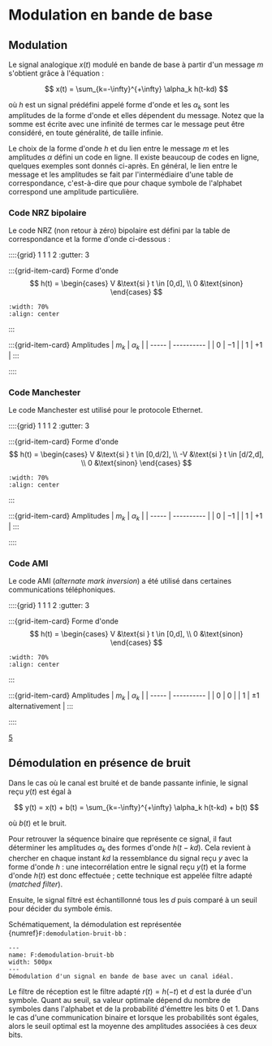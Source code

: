 # Modulation en bande de base


## Modulation

Le signal analogique $x(t)$ modulé en bande de base à partir d'un message $m$ s'obtient grâce à l'équation :

$$
x(t) = \sum_{k=-\infty}^{+\infty} \alpha_k h(t-kd)
$$

où $h$ est un signal prédéfini appelé forme d'onde et les $\alpha_k$ sont les amplitudes de la forme d'onde et elles dépendent du message.
Notez que la somme est écrite avec une infinité de termes car le message peut être considéré, en toute généralité, de taille infinie.

Le choix de la forme d'onde $h$ et du lien entre le message $m$ et les amplitudes $\alpha$ défini un code en ligne.
Il existe beaucoup de codes en ligne, quelques exemples sont donnés ci-après.
En général, le lien entre le message et les amplitudes se fait par l'intermédiaire d'une table de correspondance,
c'est-à-dire que pour chaque symbole de l'alphabet correspond une amplitude particulière.


### Code NRZ bipolaire

Le code NRZ (non retour à zéro) bipolaire est défini par la table de correspondance et la forme d'onde ci-dessous :


::::{grid} 1 1 1 2
:gutter: 3

:::{grid-item-card} Forme d'onde
$$
h(t) =
\begin{cases}
  V &\text{si } t \in [0,d], \\
  0 &\text{sinon}
\end{cases}
$$

```{image} code-nrz.svg
:width: 70%
:align: center
```
:::

:::{grid-item-card} Amplitudes
| $m_k$ | $\alpha_k$ |
| ----- | ---------- |
| $0$   | $-1$       |
| $1$   | $+1$       |
:::

::::


### Code Manchester

Le code Manchester est utilisé pour le protocole Ethernet.

::::{grid} 1 1 1 2
:gutter: 3

:::{grid-item-card} Forme d'onde
$$
h(t) =
\begin{cases}
  V  &\text{si } t \in [0,d/2], \\
  -V &\text{si } t \in [d/2,d], \\
  0  &\text{sinon}
\end{cases}
$$

```{image} code-manchester.svg
:width: 70%
:align: center
```
:::

:::{grid-item-card} Amplitudes
| $m_k$ | $\alpha_k$ |
| ----- | ---------- |
| $0$   | $-1$       |
| $1$   | $+1$       |
:::

::::


### Code AMI

Le code AMI (_alternate mark inversion_) a été utilisé dans certaines communications téléphoniques.

::::{grid} 1 1 1 2
:gutter: 3

:::{grid-item-card} Forme d'onde
$$
h(t) =
\begin{cases}
  V &\text{si } t \in [0,d], \\
  0 &\text{sinon}
\end{cases}
$$

```{image} code-ami.svg
:width: 70%
:align: center
```
:::

:::{grid-item-card} Amplitudes
| $m_k$ | $\alpha_k$ |
| ----- | ---------- |
| $0$   | $0$        |
| $1$   | $\pm1$ alternativement |
:::

::::

<a class="exercise btn btn-light" href="td.html#exercice-5" role="button">5</a>


## Démodulation en présence de bruit

Dans le cas où le canal est bruité et de bande passante infinie, le signal reçu $y(t)$ est égal à

$$
y(t) = x(t) + b(t) = \sum_{k=-\infty}^{+\infty} \alpha_k h(t-kd) + b(t)
$$

où $b(t)$ et le bruit.

Pour retrouver la séquence binaire que représente ce signal, il faut déterminer les amplitudes $\alpha_k$ des formes d'onde $h(t-kd)$.
Cela revient à chercher en chaque instant $kd$ la ressemblance du signal reçu $y$ avec la forme d'onde $h$ :
une intecorrélation entre le signal reçu $y(t)$ et la forme d'onde $h(t)$ est donc effectuée ;
cette technique est appelée filtre adapté (_matched filter_).

Ensuite, le signal filtré est échantillonné tous les $d$ puis comparé à un seuil pour décider du symbole émis.

Schématiquement, la démodulation est représentée {numref}`F:demodulation-bruit-bb` :

```{figure} demodulation-bruit-bb.svg
---
name: F:demodulation-bruit-bb
width: 500px
---
Démodulation d'un signal en bande de base avec un canal idéal.
```

Le filtre de réception est le filtre adapté $r(t)=h(-t)$ et $d$ est la durée d'un symbole.
Quant au seuil, sa valeur optimale dépend du nombre de symboles dans l'alphabet et de la probabilité d'émettre les bits $0$ et $1$.
Dans le cas d'une communication binaire et lorsque les probabilités sont égales, alors le seuil optimal est la moyenne des amplitudes associées à ces deux bits.
<!-- Dans le cas $M$-aire, il y a plusieurs seuils, chacun étant situé au milieu de l'intervalle défini par les amplitudes de deux symboles consécutifs. -->
